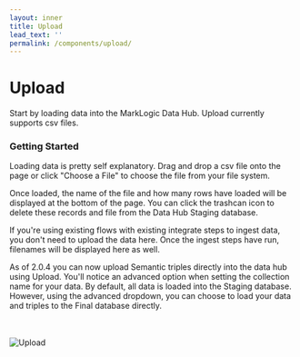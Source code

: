 ```yaml
---
layout: inner
title: Upload
lead_text: ''
permalink: /components/upload/
---
```


# Upload

Start by loading data into the MarkLogic Data Hub.  Upload currently supports csv files.

### Getting Started
Loading data is pretty self explanatory. Drag and drop a csv file onto the page or click "Choose a File" to choose the file from your file system.

Once loaded, the name of the file and how many rows have loaded will be displayed at the bottom of the page.  You can click the trashcan icon to delete these records and file from the Data Hub Staging database.

If you're using existing flows with existing integrate steps to ingest data, you don't need to upload the data here.  Once the ingest steps have run, filenames will be displayed here as well.

As of 2.0.4 you can now upload Semantic triples directly into the data hub using Upload.  You'll notice an advanced option when setting the collection name for your data.  By default, all data is loaded into the Staging database. However, using the advanced dropdown, you can choose to load your data and triples to the Final database directly.

<br><br> 
![Upload](/data-hub-central-community/images/upload-1.png)
<br><br>

